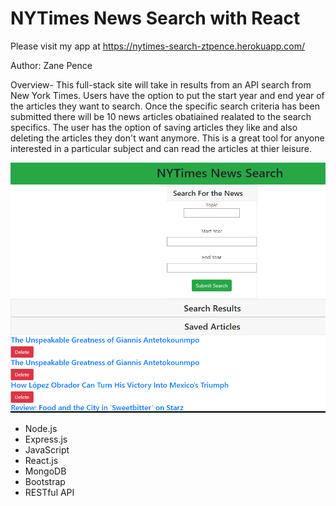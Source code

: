 # NYTimes News Search with React

Please visit my app at <a href="https://nytimes-search-ztpence.herokuapp.com/"> https://nytimes-search-ztpence.herokuapp.com/

Author: Zane Pence

Overview- This full-stack site will take in results from an API search from New York Times. Users have the option to put the start year and end year of the articles they want to search. Once the specific search criteria has been submitted there will be 10 news articles obatiained realated to the search specifics. The user has the option of saving articles they like and also deleting the articles they don't want anymore. This is a great tool for anyone interested in a particular subject and can read the articles at thier leisure.   

<img src="/client/public/assets/WebsitePic.PNG" height="400px" width="900px">

- Node.js
- Express.js
- JavaScript
- React.js
- MongoDB
- Bootstrap
- RESTful API